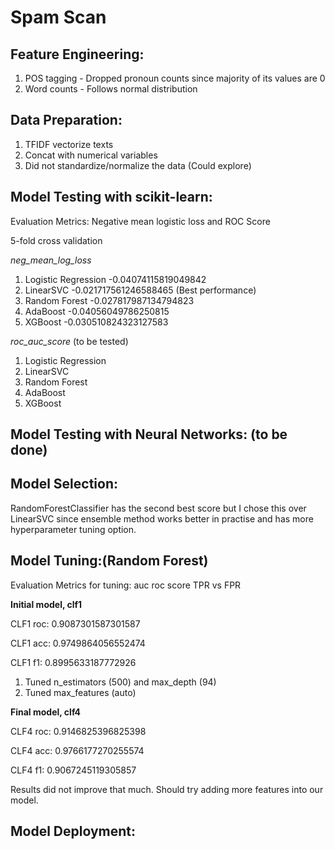 # Spam Scan

## Feature Engineering:

1. POS tagging - Dropped pronoun counts since majority of its values are 0
2. Word counts - Follows normal distribution

## Data Preparation:

1. TFIDF vectorize texts
2. Concat with numerical variables
3. Did not standardize/normalize the data (Could explore)

## Model Testing with scikit-learn: 

Evaluation Metrics: Negative mean logistic loss and ROC Score

5-fold cross validation

*neg_mean_log_loss*

1. Logistic Regression -0.04074115819049842
2. LinearSVC -0.021717561246588465 (Best performance)
3. Random Forest -0.027817987134794823
4. AdaBoost -0.04056049786250815
5. XGBoost -0.030510824323127583

*roc_auc_score* (to be tested)

1. Logistic Regression 
2. LinearSVC 
3. Random Forest 
4. AdaBoost 
5. XGBoost 

## Model Testing with Neural Networks: (to be done)

## Model Selection:

RandomForestClassifier has the second best score but I chose this over LinearSVC since ensemble method works better in practise and has more hyperparameter tuning option.

## Model Tuning:(Random Forest)

Evaluation Metrics for tuning: auc roc score TPR vs FPR

**Initial model, clf1** 

CLF1 roc: 0.9087301587301587

CLF1 acc: 0.9749864056552474

CLF1 f1: 0.8995633187772926

1. Tuned n_estimators (500) and max_depth (94)
2. Tuned max_features (auto) 

**Final model, clf4**

CLF4 roc: 0.9146825396825398

CLF4 acc: 0.9766177270255574

CLF4 f1: 0.9067245119305857

Results did not improve that much. Should try adding more features into our model.

## Model Deployment:
